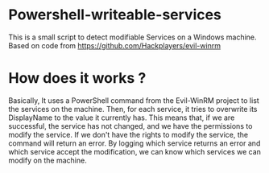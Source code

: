 # Powershell-writeable-services
This is a small script to detect modifiable Services on a Windows machine. Based on code from https://github.com/Hackplayers/evil-winrm

# How does it works ?
Basically, It uses a PowerShell command from the Evil-WinRM project to list the services on the machine. Then, for each service, it tries to overwrite its DisplayName to the value it currently has.
This means that, if we are successful, the service has not changed, and we have the permissions to modify the service. If we don't have the rights to modify the service, the command will return an error.
By logging which service returns an error and which service accept the modification, we can know which services we can modify on the machine.
